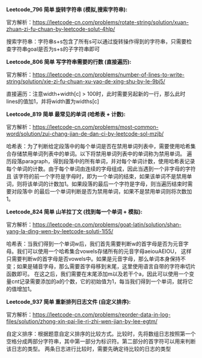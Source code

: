 **Leetcode_796 简单 旋转字符串 (模拟,搜索字符串):**

官方解析：https://leetcode-cn.com/problems/rotate-string/solution/xuan-zhuan-zi-fu-chuan-by-leetcode-solut-4hlp/

搜索字符串：字符串s+s包含了所有s可以通过旋转操作得到的字符串，只需要检查字符串goal是否为s+s的子字符串即可

**Leetcode_806 简单 写字符串需要的行数 (直接遍历):**

官方解析：https://leetcode-cn.com/problems/number-of-lines-to-write-string/solution/xie-zi-fu-chuan-xu-yao-de-xing-shu-by-le-9bj5/

直接遍历：注意width+width[c] > 100时，此时需要另起新的一行，那么此时lines的值加1，并将width置为widths[c]

**Leetcode_819 简单 最常见的单词 (哈希表 + 计数):**

官方解析：https://leetcode-cn.com/problems/most-common-word/solution/zui-chang-jian-de-dan-ci-by-leetcode-sol-mzjb/

哈希表：为了判断给定段落中的每个单词是否在禁用单词列表中，需要使用哈希集合存储禁用单词列表中的单词。以下将禁用单词列表中的单词称为禁用单词。
遍历段落paragraph，得到段落中的所有单词，并对每个单词计数，使用哈希表记录每个单词的计数。由于每个单词由连续的字母组成，因此当遇到一个非字母的字符且
该字符的前一个字符是字母时，即为一个单词的结束，如果该单词不是禁用单词，则将该单词的计数加1。如果段落的最后一个字符是字母，则当遍历结束时需要对段落中
的最后一个单词判断是否为禁用单词，如果不是禁用单词则将次数加1。

**Leetcode_824 简单 山羊拉丁文 (找到每一个单词 + 模拟):**

官方解析：https://leetcode-cn.com/problems/goat-latin/solution/shan-yang-la-ding-wen-by-leetcode-soluti-1l55/

哈希表：当我们得到一个单词w后，我们首先需要判断w的首字母是否为元音字母。我们可以使用一个哈希集合vowels存储所有的元音字母aeiouAEIOU，
这样只需要判断w的首字母是否vowels中。如果是元音字母，那么单词本身保持不变；如果是辅音字母，那么需要首字母移到末尾，这里使用语言自带的字符串切片函数即可。
在这之后，我们需要在末尾添加m以及若干个a，因此可以使用一个变量cnt记录需要添加的a的个数，它的初始值为1，每当我们得到一个单词，就将它的值增加1。

**Leetcode_937 简单  重新排列日志文件 (自定义排序):**

官方解析：https://leetcode-cn.com/problems/reorder-data-in-log-files/solution/zhong-xin-pai-lie-ri-zhi-wen-jian-by-lee-egtm/

自定义排序：根据题意自定义排序的比较方式。比较时，先将数组日志按照第一个空格分成两部分字符串，其中第一部分为标识符。第二部分的首字符可以用来判断该日志的类型。
两条日志进行比较时，需要先确定待比较的日志的类型



